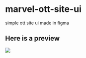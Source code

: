 # marvel-ott-site-ui
simple ott site ui made in figma

## Here is a preview
<img src="https://github.com/sauravgautam320/marvel-ott-site-ui/blob/main/marvel-ott.png">

